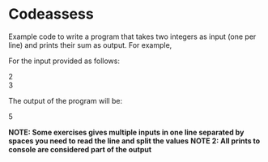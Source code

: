 # Codeassess

Example code to write a program that takes two integers as input (one per line) and prints their sum as output. For example,

For the input provided as follows:

2\
3

The output of the program will be:

5

**NOTE: Some exercises gives multiple inputs in one line separated by spaces you need to read the line and split the values**
**NOTE 2: All prints to console are considered part of the output**
